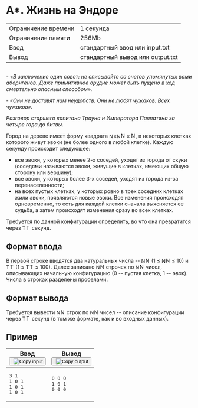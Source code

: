<div class="problem-statement"><div class="header"><h1 class="title">A*. Жизнь на Эндоре</h1><table><tbody><tr class="time-limit"><td class="property-title">Ограничение времени</td><td>1&nbsp;секунда</td></tr><tr class="memory-limit"><td class="property-title">Ограничение памяти</td><td>256Mb</td></tr><tr class="input-file"><td class="property-title">Ввод</td><td colspan="1">стандартный ввод или input.txt</td></tr><tr class="output-file"><td class="property-title">Вывод</td><td colspan="1">стандартный вывод или output.txt</td></tr></tbody></table></div><h2></h2><div class="legend"><p><em>- «В заключение один совет: не списывайте со счетов упомянутых вами аборигенов. Даже примитивное орудие может быть пущено в ход смертельно опасным способом».</em></p>
<p><em>- «Они не доставят нам неудобств. Они не любят чужаков. Всех чужаков».</em></p>
<p><em>Разговор старшего капитана Трауна и Императора Палпатина за четыре года до битвы.</em></p>
<p>Город на дереве имеет форму квадрата <span class="math inline"><span class="katex"><span class="katex-mathml">
    <span class="MathJax_Preview" style="color: inherit; display: none;"></span><span id="MathJax-Element-1-Frame" class="mjx-chtml MathJax_CHTML" tabindex="0" style="font-size: 97%;"><span id="MJXc-Node-1" class="mjx-math"><span id="MJXc-Node-2" class="mjx-mrow"><span id="MJXc-Node-3" class="mjx-semantics"><span id="MJXc-Node-4" class="mjx-mrow"><span id="MJXc-Node-5" class="mjx-mi"><span class="mjx-char MJXc-TeX-math-I" style="padding-top: 0.49em; padding-bottom: 0.307em; padding-right: 0.085em;">N</span></span><span id="MJXc-Node-6" class="mjx-mo MJXc-space2"><span class="mjx-char MJXc-TeX-main-R" style="padding-top: 0.186em; padding-bottom: 0.307em;">×</span></span><span id="MJXc-Node-7" class="mjx-mi MJXc-space2"><span class="mjx-char MJXc-TeX-math-I" style="padding-top: 0.49em; padding-bottom: 0.307em; padding-right: 0.085em;">N</span></span></span></span></span></span></span><script type="math/mml" id="MathJax-Element-1"><math xmlns="http://www.w3.org/1998/Math/MathML">
     <semantics>
      <mrow>
       <mi>
        N
       </mi>
       <mo>
        ×
       </mo>
       <mi>
        N
       </mi>
      </mrow>
      <annotation encoding="application/x-tex">
       N \times N
      </annotation>
     </semantics>
    </math></script></span><span class="katex-html" aria-hidden="true"><span class="base"><span class="strut" style="height:0.7667em;vertical-align:-0.0833em;"></span><span class="mord mathnormal" style="margin-right:0.10903em;">N</span><span class="mspace" style="margin-right:0.2222em;"></span><span class="mbin">×</span><span class="mspace" style="margin-right:0.2222em;"></span></span><span class="base"><span class="strut" style="height:0.6833em;"></span><span class="mord mathnormal" style="margin-right:0.10903em;">N</span></span></span></span></span>, в некоторых клетках которого живут эвоки (не более одного в любой клетке). Каждую секунду происходит следующее:</p>
<ul>
 <li>все эвоки, у которых менее 2-х соседей, уходят из города от скуки (соседями называются эвоки, живущие в клетках, имеющих общую сторону или вершину);</li>
 <li>все эвоки, у которых более 3-х соседей, уходят из города из-за перенаселенности;</li>
 <li>на всех пустых клетках, у которых ровно в трех соседних клетках жили эвоки, появляются новые эвоки. Все изменения происходят одновременно, то есть для каждой клетки сначала выясняется ее судьба, а затем происходят изменения сразу во всех клетках.</li>
</ul>
<p>Требуется по данной конфигурации определить, во что она превратится через <span class="math inline"><span class="katex"><span class="katex-mathml">
    <span class="MathJax_Preview" style="color: inherit; display: none;"></span><span id="MathJax-Element-2-Frame" class="mjx-chtml MathJax_CHTML" tabindex="0" style="font-size: 97%;"><span id="MJXc-Node-8" class="mjx-math"><span id="MJXc-Node-9" class="mjx-mrow"><span id="MJXc-Node-10" class="mjx-semantics"><span id="MJXc-Node-11" class="mjx-mrow"><span id="MJXc-Node-12" class="mjx-mi"><span class="mjx-char MJXc-TeX-math-I" style="padding-top: 0.429em; padding-bottom: 0.307em; padding-right: 0.12em;">T</span></span></span></span></span></span></span><script type="math/mml" id="MathJax-Element-2"><math xmlns="http://www.w3.org/1998/Math/MathML">
     <semantics>
      <mrow>
       <mi>
        T
       </mi>
      </mrow>
      <annotation encoding="application/x-tex">
       T
      </annotation>
     </semantics>
    </math></script></span><span class="katex-html" aria-hidden="true"><span class="base"><span class="strut" style="height:0.6833em;"></span><span class="mord mathnormal" style="margin-right:0.13889em;">T</span></span></span></span></span> секунд.</p></div><h2>Формат ввода</h2><div class="input-specification"><p>В первой строке вводятся два натуральных числа -- <span class="math inline"><span class="katex"><span class="katex-mathml">
    <span class="MathJax_Preview" style="color: inherit; display: none;"></span><span id="MathJax-Element-3-Frame" class="mjx-chtml MathJax_CHTML" tabindex="0" style="font-size: 97%;"><span id="MJXc-Node-13" class="mjx-math"><span id="MJXc-Node-14" class="mjx-mrow"><span id="MJXc-Node-15" class="mjx-semantics"><span id="MJXc-Node-16" class="mjx-mrow"><span id="MJXc-Node-17" class="mjx-mi"><span class="mjx-char MJXc-TeX-math-I" style="padding-top: 0.49em; padding-bottom: 0.307em; padding-right: 0.085em;">N</span></span></span></span></span></span></span><script type="math/mml" id="MathJax-Element-3"><math xmlns="http://www.w3.org/1998/Math/MathML">
     <semantics>
      <mrow>
       <mi>
        N
       </mi>
      </mrow>
      <annotation encoding="application/x-tex">
       N
      </annotation>
     </semantics>
    </math></script></span><span class="katex-html" aria-hidden="true"><span class="base"><span class="strut" style="height:0.6833em;"></span><span class="mord mathnormal" style="margin-right:0.10903em;">N</span></span></span></span></span> (1 ≤ <span class="math inline"><span class="katex"><span class="katex-mathml">
    <span class="MathJax_Preview" style="color: inherit; display: none;"></span><span id="MathJax-Element-4-Frame" class="mjx-chtml MathJax_CHTML" tabindex="0" style="font-size: 97%;"><span id="MJXc-Node-18" class="mjx-math"><span id="MJXc-Node-19" class="mjx-mrow"><span id="MJXc-Node-20" class="mjx-semantics"><span id="MJXc-Node-21" class="mjx-mrow"><span id="MJXc-Node-22" class="mjx-mi"><span class="mjx-char MJXc-TeX-math-I" style="padding-top: 0.49em; padding-bottom: 0.307em; padding-right: 0.085em;">N</span></span></span></span></span></span></span><script type="math/mml" id="MathJax-Element-4"><math xmlns="http://www.w3.org/1998/Math/MathML">
     <semantics>
      <mrow>
       <mi>
        N
       </mi>
      </mrow>
      <annotation encoding="application/x-tex">
       N
      </annotation>
     </semantics>
    </math></script></span><span class="katex-html" aria-hidden="true"><span class="base"><span class="strut" style="height:0.6833em;"></span><span class="mord mathnormal" style="margin-right:0.10903em;">N</span></span></span></span></span> ≤ 10) и <span class="math inline"><span class="katex"><span class="katex-mathml">
    <span class="MathJax_Preview" style="color: inherit; display: none;"></span><span id="MathJax-Element-5-Frame" class="mjx-chtml MathJax_CHTML" tabindex="0" style="font-size: 97%;"><span id="MJXc-Node-23" class="mjx-math"><span id="MJXc-Node-24" class="mjx-mrow"><span id="MJXc-Node-25" class="mjx-semantics"><span id="MJXc-Node-26" class="mjx-mrow"><span id="MJXc-Node-27" class="mjx-mi"><span class="mjx-char MJXc-TeX-math-I" style="padding-top: 0.429em; padding-bottom: 0.307em; padding-right: 0.12em;">T</span></span></span></span></span></span></span><script type="math/mml" id="MathJax-Element-5"><math xmlns="http://www.w3.org/1998/Math/MathML">
     <semantics>
      <mrow>
       <mi>
        T
       </mi>
      </mrow>
      <annotation encoding="application/x-tex">
       T
      </annotation>
     </semantics>
    </math></script></span><span class="katex-html" aria-hidden="true"><span class="base"><span class="strut" style="height:0.6833em;"></span><span class="mord mathnormal" style="margin-right:0.13889em;">T</span></span></span></span></span> (1 ≤ <span class="math inline"><span class="katex"><span class="katex-mathml">
    <span class="MathJax_Preview" style="color: inherit; display: none;"></span><span id="MathJax-Element-6-Frame" class="mjx-chtml MathJax_CHTML" tabindex="0" style="font-size: 97%;"><span id="MJXc-Node-28" class="mjx-math"><span id="MJXc-Node-29" class="mjx-mrow"><span id="MJXc-Node-30" class="mjx-semantics"><span id="MJXc-Node-31" class="mjx-mrow"><span id="MJXc-Node-32" class="mjx-mi"><span class="mjx-char MJXc-TeX-math-I" style="padding-top: 0.429em; padding-bottom: 0.307em; padding-right: 0.12em;">T</span></span></span></span></span></span></span><script type="math/mml" id="MathJax-Element-6"><math xmlns="http://www.w3.org/1998/Math/MathML">
     <semantics>
      <mrow>
       <mi>
        T
       </mi>
      </mrow>
      <annotation encoding="application/x-tex">
       T
      </annotation>
     </semantics>
    </math></script></span><span class="katex-html" aria-hidden="true"><span class="base"><span class="strut" style="height:0.6833em;"></span><span class="mord mathnormal" style="margin-right:0.13889em;">T</span></span></span></span></span> ≤ 100). Далее записано <span class="math inline"><span class="katex"><span class="katex-mathml">
    <span class="MathJax_Preview" style="color: inherit; display: none;"></span><span id="MathJax-Element-7-Frame" class="mjx-chtml MathJax_CHTML" tabindex="0" style="font-size: 97%;"><span id="MJXc-Node-33" class="mjx-math"><span id="MJXc-Node-34" class="mjx-mrow"><span id="MJXc-Node-35" class="mjx-semantics"><span id="MJXc-Node-36" class="mjx-mrow"><span id="MJXc-Node-37" class="mjx-mi"><span class="mjx-char MJXc-TeX-math-I" style="padding-top: 0.49em; padding-bottom: 0.307em; padding-right: 0.085em;">N</span></span></span></span></span></span></span><script type="math/mml" id="MathJax-Element-7"><math xmlns="http://www.w3.org/1998/Math/MathML">
     <semantics>
      <mrow>
       <mi>
        N
       </mi>
      </mrow>
      <annotation encoding="application/x-tex">
       N
      </annotation>
     </semantics>
    </math></script></span><span class="katex-html" aria-hidden="true"><span class="base"><span class="strut" style="height:0.6833em;"></span><span class="mord mathnormal" style="margin-right:0.10903em;">N</span></span></span></span></span> строчек по <span class="math inline"><span class="katex"><span class="katex-mathml">
    <span class="MathJax_Preview" style="color: inherit; display: none;"></span><span id="MathJax-Element-8-Frame" class="mjx-chtml MathJax_CHTML" tabindex="0" style="font-size: 97%;"><span id="MJXc-Node-38" class="mjx-math"><span id="MJXc-Node-39" class="mjx-mrow"><span id="MJXc-Node-40" class="mjx-semantics"><span id="MJXc-Node-41" class="mjx-mrow"><span id="MJXc-Node-42" class="mjx-mi"><span class="mjx-char MJXc-TeX-math-I" style="padding-top: 0.49em; padding-bottom: 0.307em; padding-right: 0.085em;">N</span></span></span></span></span></span></span><script type="math/mml" id="MathJax-Element-8"><math xmlns="http://www.w3.org/1998/Math/MathML">
     <semantics>
      <mrow>
       <mi>
        N
       </mi>
      </mrow>
      <annotation encoding="application/x-tex">
       N
      </annotation>
     </semantics>
    </math></script></span><span class="katex-html" aria-hidden="true"><span class="base"><span class="strut" style="height:0.6833em;"></span><span class="mord mathnormal" style="margin-right:0.10903em;">N</span></span></span></span></span> чисел, описывающих начальную конфигурацию (0 -- пустая клетка, 1 -- эвок). Числа в строках разделены пробелами.</p></div><h2>Формат вывода</h2><div class="output-specification"><p>Требуется вывести <span class="math inline"><span class="katex"><span class="katex-mathml">
    <span class="MathJax_Preview" style="color: inherit; display: none;"></span><span id="MathJax-Element-9-Frame" class="mjx-chtml MathJax_CHTML" tabindex="0" style="font-size: 97%;"><span id="MJXc-Node-43" class="mjx-math"><span id="MJXc-Node-44" class="mjx-mrow"><span id="MJXc-Node-45" class="mjx-semantics"><span id="MJXc-Node-46" class="mjx-mrow"><span id="MJXc-Node-47" class="mjx-mi"><span class="mjx-char MJXc-TeX-math-I" style="padding-top: 0.49em; padding-bottom: 0.307em; padding-right: 0.085em;">N</span></span></span></span></span></span></span><script type="math/mml" id="MathJax-Element-9"><math xmlns="http://www.w3.org/1998/Math/MathML">
     <semantics>
      <mrow>
       <mi>
        N
       </mi>
      </mrow>
      <annotation encoding="application/x-tex">
       N
      </annotation>
     </semantics>
    </math></script></span><span class="katex-html" aria-hidden="true"><span class="base"><span class="strut" style="height:0.6833em;"></span><span class="mord mathnormal" style="margin-right:0.10903em;">N</span></span></span></span></span> строк по <span class="math inline"><span class="katex"><span class="katex-mathml">
    <span class="MathJax_Preview" style="color: inherit; display: none;"></span><span id="MathJax-Element-10-Frame" class="mjx-chtml MathJax_CHTML" tabindex="0" style="font-size: 97%;"><span id="MJXc-Node-48" class="mjx-math"><span id="MJXc-Node-49" class="mjx-mrow"><span id="MJXc-Node-50" class="mjx-semantics"><span id="MJXc-Node-51" class="mjx-mrow"><span id="MJXc-Node-52" class="mjx-mi"><span class="mjx-char MJXc-TeX-math-I" style="padding-top: 0.49em; padding-bottom: 0.307em; padding-right: 0.085em;">N</span></span></span></span></span></span></span><script type="math/mml" id="MathJax-Element-10"><math xmlns="http://www.w3.org/1998/Math/MathML">
     <semantics>
      <mrow>
       <mi>
        N
       </mi>
      </mrow>
      <annotation encoding="application/x-tex">
       N
      </annotation>
     </semantics>
    </math></script></span><span class="katex-html" aria-hidden="true"><span class="base"><span class="strut" style="height:0.6833em;"></span><span class="mord mathnormal" style="margin-right:0.10903em;">N</span></span></span></span></span> чисел -- описание конфигурации через <span class="math inline"><span class="katex"><span class="katex-mathml">
    <span class="MathJax_Preview" style="color: inherit; display: none;"></span><span id="MathJax-Element-11-Frame" class="mjx-chtml MathJax_CHTML" tabindex="0" style="font-size: 97%;"><span id="MJXc-Node-53" class="mjx-math"><span id="MJXc-Node-54" class="mjx-mrow"><span id="MJXc-Node-55" class="mjx-semantics"><span id="MJXc-Node-56" class="mjx-mrow"><span id="MJXc-Node-57" class="mjx-mi"><span class="mjx-char MJXc-TeX-math-I" style="padding-top: 0.429em; padding-bottom: 0.307em; padding-right: 0.12em;">T</span></span></span></span></span></span></span><script type="math/mml" id="MathJax-Element-11"><math xmlns="http://www.w3.org/1998/Math/MathML">
     <semantics>
      <mrow>
       <mi>
        T
       </mi>
      </mrow>
      <annotation encoding="application/x-tex">
       T
      </annotation>
     </semantics>
    </math></script></span><span class="katex-html" aria-hidden="true"><span class="base"><span class="strut" style="height:0.6833em;"></span><span class="mord mathnormal" style="margin-right:0.13889em;">T</span></span></span></span></span> секунд (в том же формате, как и во входных данных).</p></div><h2>Пример</h2><table class="sample-tests"><thead><tr><th>Ввод<div class="problem__copy-sample"><button class="button button_theme_pseudo button_size_s button_only-icon_yes problem__copy-button problem__copy-button_type_input i-bem" data-bem="{&quot;button&quot;:{}}" role="button" type="button" title="Copy input"><span class="button__text">&nbsp;<img class="image button__icon button__icon_role_copy" src="//yastatic.net/lego/_/La6qi18Z8LwgnZdsAr1qy1GwCwo.gif" alt="Copy input"></span></button></div></th><th>Вывод<div class="problem__copy-sample"><button class="button button_theme_pseudo button_size_s button_only-icon_yes problem__copy-button problem__copy-button_type_output i-bem" data-bem="{&quot;button&quot;:{}}" role="button" type="button" title="Copy output"><span class="button__text">&nbsp;<img class="image button__icon button__icon_role_copy" src="//yastatic.net/lego/_/La6qi18Z8LwgnZdsAr1qy1GwCwo.gif" alt="Copy output"></span></button></div></th></tr></thead><tbody><tr><td><pre>3 1
1 0 1
1 0 1
1 0 1
</pre></td><td><pre>0 0 0
1 0 1
0 0 0
</pre></td></tr></tbody></table></div>

